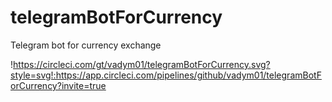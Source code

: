 # telegramBotForCurrency
Telegram bot for currency exchange


!https://circleci.com/gt/vadym01/telegramBotForCurrency.svg?style=svg!:https://app.circleci.com/pipelines/github/vadym01/telegramBotForCurrency?invite=true


